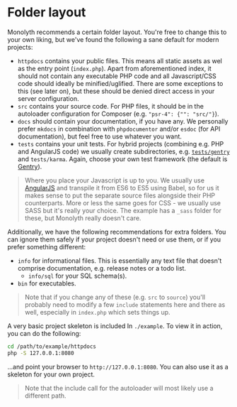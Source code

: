 # Folder layout
Monolyth recommends a certain folder layout. You're free to change this to your
own liking, but we've found the following a sane default for modern projects:

- `httpdocs` contains your public files. This means all static assets as wel as
  the entry point (`index.php`). Apart from aforementioned index, it should
  not contain any executable PHP code and all Javascript/CSS code should ideally
  be minified/uglified. There are some exceptions to this (see later on), but
  these should be denied direct access in your server configuration.
- `src` contains your source code. For PHP files, it should be in the autoloader
  configuration for Composer (e.g. `"psr-4": {"": "src/"}`).
- `docs` should contain your documentation, if you have any. We personally
  prefer `mkdocs` in combination with `phpdocumentor` and/or `esdoc` (for API
  documentation), but feel free to use whatever you want.
- `tests` contains your unit tests. For hybrid projects (combining e.g. PHP and
  AngularJS code) we usually create subdirectories, e.g.
  [`tests/gentry`](http://gentry.monomelodies.nl) and
  `tests/karma`. Again, choose your own test framework (the default is
  [Gentry](http://gentry.monomelodies.nl)).

> Where you place your Javascript is up to you. We usually use
> [AngularJS](https://angularjs.org) and transpile it from ES6 to ES5 using
> Babel, so for us it makes sense to put the separate source files alongside
> their PHP counterparts. More or less the same goes for CSS - we usually use
> SASS but it's really your choice. The example has a `_sass` folder for these,
> but Monolyth really doesn't care.

Additionally, we have the following recommendations for extra folders. You can
ignore them safely if your project doesn't need or use them, or if you prefer
something different:

- `info` for informational files. This is essentially any text file that doesn't
  comprise documentation, e.g. release notes or a todo list.
    - `info/sql` for your SQL schema(s).
- `bin` for executables.

> Note that if you change any of these (e.g. `src` to `source`) you'll probably
> need to modify a few `include` statements here and there as well, especially
> in `index.php` which sets things up.

A very basic project skeleton is included In `./example`. To view it in action,
you can do the following:

```bash
cd /path/to/example/httpdocs
php -S 127.0.0.1:8080
```

...and point your browser to `http://127.0.0.1:8080`. You can also use it as a
skeleton for your own project.

> Note that the include call for the autoloader will most likely use a different
> path.

